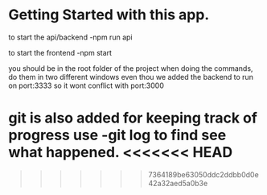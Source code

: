 # Getting Started with this app.

to start the api/backend
-npm run api

to start the frontend
-npm start

you should be in the root folder of the project when
doing the commands, do them in two different windows even
thou we added the backend to run on port:3333 so it wont conflict
with port:3000

git is also added for keeping track of progress use
-git log
to find see what happened.
<<<<<<< HEAD
=======

>>>>>>> 7364189be63050ddc2ddbb0d0e42a32aed5a0b3e

